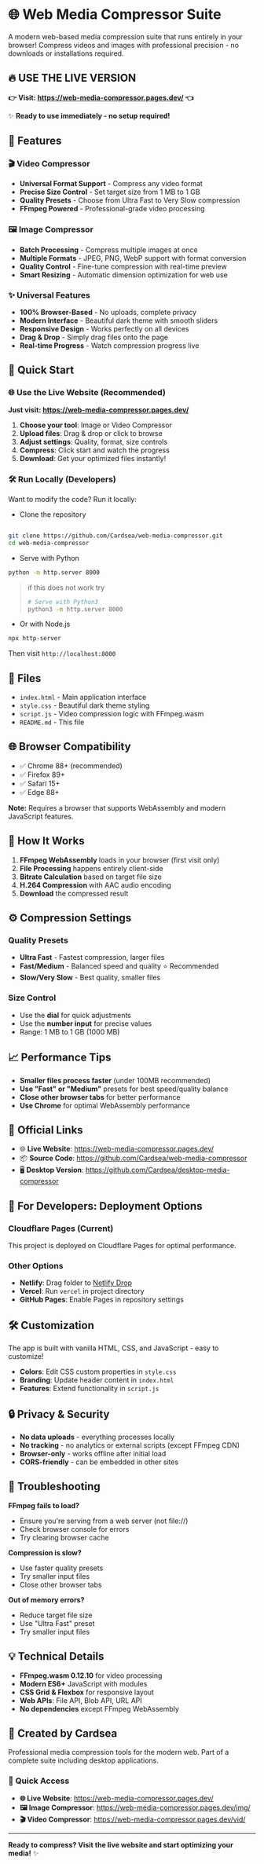 # 🌐 Web Media Compressor Suite

A modern web-based media compression suite that runs entirely in your browser! Compress videos and images with professional precision - no downloads or installations required.

## 🔥 **USE THE LIVE VERSION** 

**👉 Visit: https://web-media-compressor.pages.dev/ 👈**

✨ **Ready to use immediately - no setup required!**

## 🌟 Features

### 🎬 Video Compressor
- **Universal Format Support** - Compress any video format
- **Precise Size Control** - Set target size from 1 MB to 1 GB
- **Quality Presets** - Choose from Ultra Fast to Very Slow compression
- **FFmpeg Powered** - Professional-grade video processing

### 🖼️ Image Compressor  
- **Batch Processing** - Compress multiple images at once
- **Multiple Formats** - JPEG, PNG, WebP support with format conversion
- **Quality Control** - Fine-tune compression with real-time preview
- **Smart Resizing** - Automatic dimension optimization for web use

### ✨ Universal Features
- **100% Browser-Based** - No uploads, complete privacy
- **Modern Interface** - Beautiful dark theme with smooth sliders
- **Responsive Design** - Works perfectly on all devices
- **Drag & Drop** - Simply drag files onto the page
- **Real-time Progress** - Watch compression progress live

## 🚀 Quick Start

### 🌐 Use the Live Website (Recommended)
**Just visit: https://web-media-compressor.pages.dev/**

1. **Choose your tool**: Image or Video Compressor
2. **Upload files**: Drag & drop or click to browse
3. **Adjust settings**: Quality, format, size controls
4. **Compress**: Click start and watch the progress
5. **Download**: Get your optimized files instantly!

### 🛠️ Run Locally (Developers)
Want to modify the code? Run it locally:
- Clone the repository
```bash

git clone https://github.com/Cardsea/web-media-compressor.git
cd web-media-compressor
```
- Serve with Python
```bash
python -m http.server 8000
```
> if this does not work try 
> ```bash
> # Serve with Python3
> python3 -m http.server 8000
> ```
- Or with Node.js
```bash
npx http-server
```

Then visit `http://localhost:8000`

## 📁 Files

- `index.html` - Main application interface
- `style.css` - Beautiful dark theme styling
- `script.js` - Video compression logic with FFmpeg.wasm
- `README.md` - This file

## 🌐 Browser Compatibility

- ✅ Chrome 88+ (recommended)
- ✅ Firefox 89+
- ✅ Safari 15+
- ✅ Edge 88+

**Note:** Requires a browser that supports WebAssembly and modern JavaScript features.

## 🔧 How It Works

1. **FFmpeg WebAssembly** loads in your browser (first visit only)
2. **File Processing** happens entirely client-side
3. **Bitrate Calculation** based on target file size
4. **H.264 Compression** with AAC audio encoding
5. **Download** the compressed result

## ⚙️ Compression Settings

### Quality Presets
- **Ultra Fast** - Fastest compression, larger files
- **Fast/Medium** - Balanced speed and quality ⭐ Recommended
- **Slow/Very Slow** - Best quality, smaller files

### Size Control
- Use the **dial** for quick adjustments
- Use the **number input** for precise values
- Range: 1 MB to 1 GB (1000 MB)

## 📈 Performance Tips

- **Smaller files process faster** (under 100MB recommended)
- **Use "Fast" or "Medium"** presets for best speed/quality balance
- **Close other browser tabs** for better performance
- **Use Chrome** for optimal WebAssembly performance

## 🔗 Official Links

- 🌐 **Live Website**: https://web-media-compressor.pages.dev/
- 📦 **Source Code**: https://github.com/Cardsea/web-media-compressor
- 🖥️ **Desktop Version**: https://github.com/Cardsea/desktop-media-compressor

## 🚀 For Developers: Deployment Options

### Cloudflare Pages (Current)
This project is deployed on Cloudflare Pages for optimal performance.

### Other Options
- **Netlify**: Drag folder to [Netlify Drop](https://app.netlify.com/drop)
- **Vercel**: Run `vercel` in project directory
- **GitHub Pages**: Enable Pages in repository settings

## 🛠️ Customization

The app is built with vanilla HTML, CSS, and JavaScript - easy to customize!

- **Colors**: Edit CSS custom properties in `style.css`
- **Branding**: Update header content in `index.html`
- **Features**: Extend functionality in `script.js`

## 🔒 Privacy & Security

- **No data uploads** - everything processes locally
- **No tracking** - no analytics or external scripts (except FFmpeg CDN)
- **Browser-only** - works offline after initial load
- **CORS-friendly** - can be embedded in other sites

## 🐛 Troubleshooting

**FFmpeg fails to load?**
- Ensure you're serving from a web server (not file://)
- Check browser console for errors
- Try clearing browser cache

**Compression is slow?**
- Use faster quality presets
- Try smaller input files
- Close other browser tabs

**Out of memory errors?**
- Reduce target file size
- Use "Ultra Fast" preset
- Try smaller input files

## 💡 Technical Details

- **FFmpeg.wasm 0.12.10** for video processing
- **Modern ES6+** JavaScript with modules
- **CSS Grid & Flexbox** for responsive layout
- **Web APIs**: File API, Blob API, URL API
- **No dependencies** except FFmpeg WebAssembly

## 🎉 Created by Cardsea

Professional media compression tools for the modern web. Part of a complete suite including desktop applications.

### 🔗 Quick Access
- **🌐 Live Website**: https://web-media-compressor.pages.dev/
- **🖼️ Image Compressor**: https://web-media-compressor.pages.dev/img/
- **🎬 Video Compressor**: https://web-media-compressor.pages.dev/vid/

---

**Ready to compress? Visit the live website and start optimizing your media!** ✨ 